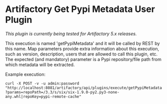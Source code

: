 Artifactory Get Pypi Metadata User Plugin
=========================================

*This plugin is currently being tested for Artifactory 5.x releases.*

This execution is named 'getPypiMetadata' and it will be called by REST by this
name. Map parameters provide extra information about this execution, such as
version, description, users that are allowed to call this plugin, etc. The
expected (and mandatory) parameter is a Pypi repository/file path from which
metadata will be extracted.

Example execution:

`curl -X POST -v -u admin:password "http://localhost:8081/artifactory/api/plugins/execute/getPypiMetadata?params=repoPath=/3.3/s/six/six-1.9.0-py2.py3-none-any.whl|repoKey=pypi-remote-cache"`
